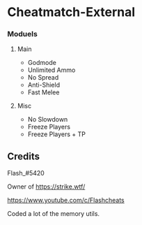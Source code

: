 # Cheatmatch-External

### Moduels

1. Main
     - Godmode
     - Unlimited Ammo
     - No Spread
     - Anti-Shield
     - Fast Melee

2. Misc
     - No Slowdown
     - Freeze Players
     - Freeze Players + TP

## Credits
Flash_#5420

Owner of https://strike.wtf/

https://www.youtube.com/c/Flashcheats

Coded a lot of the memory utils.
